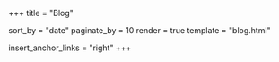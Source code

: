 +++
title = "Blog"

sort_by = "date"
paginate_by = 10
render = true
template = "blog.html"

insert_anchor_links = "right"
+++
